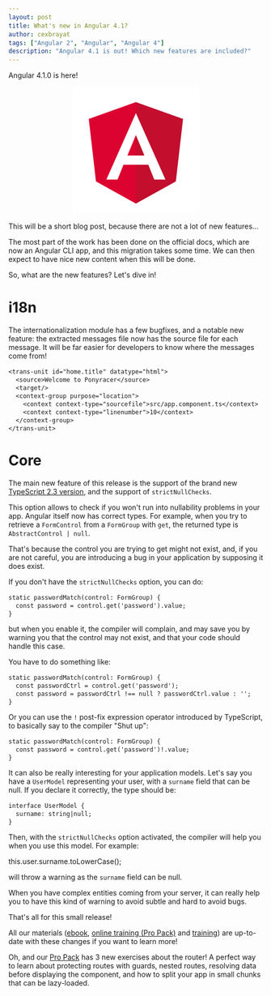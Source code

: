 ```yaml
---
layout: post
title: What's new in Angular 4.1?
author: cexbrayat
tags: ["Angular 2", "Angular", "Angular 4"]
description: "Angular 4.1 is out! Which new features are included?"
---
```


Angular 4.1.0 is here!

<p style="text-align: center;">
  <a href="https://github.com/angular/angular/blob/master/CHANGELOG.md#410-2017-04-26" title="Become a ninja with Angular">
    <img class="img-rounded img-responsive" style="max-width: 100%" src="/assets/images/angular.png" alt="Angular logo" />
  </a>
</p>

This will be a short blog post,
because there are not a lot of new features...

The most part of the work has been done on the official docs,
which are now an Angular CLI app,
and this migration takes some time.
We can then expect to have nice new content
when this will be done.

So, what are the new features? Let's dive in!

# i18n

The internationalization module has a few bugfixes,
and a notable new feature:
the extracted messages file now has the source file for each message.
It will be far easier for developers to know where the messages come from!

    <trans-unit id="home.title" datatype="html">
      <source>Welcome to Ponyracer</source>
      <target/>
      <context-group purpose="location">
        <context context-type="sourcefile">src/app.component.ts</context>
        <context context-type="linenumber">10</context>
      </context-group>
    </trans-unit>

# Core

The main new feature of this release is the support
of the brand new [TypeScript 2.3 version](https://blogs.msdn.microsoft.com/typescript/2017/04/27/announcing-typescript-2-3/),
and the support of `strictNullChecks`.

This option allows to check if you won't run into nullability problems in your app.
Angular itself now has correct types.
For example, when you try to retrieve a `FormControl` from a `FormGroup` with `get`,
the returned type is `AbstractControl | null`.

That's because the control you are trying to get
might not exist, and, if you are not careful,
you are introducing a bug in your application by supposing it does exist.

If you don't have the `strictNullChecks` option, you can do:

    static passwordMatch(control: FormGroup) {
      const password = control.get('password').value;
    }

but when you enable it, the compiler will complain,
and may save you by warning you that the control may not exist,
and that your code should handle this case.

You have to do something like:

    static passwordMatch(control: FormGroup) {
      const passwordCtrl = control.get('password');
      const password = passwordCtrl !== null ? passwordCtrl.value : '';
    }

Or you can use the `!` post-fix expression operator introduced by TypeScript,
to basically say to the compiler "Shut up":

    static passwordMatch(control: FormGroup) {
      const password = control.get('password')!.value;
    }

It can also be really interesting for your application models.
Let's say you have a `UserModel` representing your user,
with a `surname` field that can be null.
If you declare it correctly, the type should be:

    interface UserModel {
      surname: string|null;
    }

Then, with the `strictNullChecks` option activated,
the compiler will help you when you use this model.
For example:

   this.user.surname.toLowerCase();

will throw a warning as the `surname` field can be null.

When you have complex entities coming from your server,
it can really help you to have this kind of warning
to avoid subtle and hard to avoid bugs.

That's all for this small release!

All our materials ([ebook](https://books.ninja-squad.com/angular), [online training (Pro Pack)](https://angular-exercises.ninja-squad.com/) and [training](http://ninja-squad.com/training/angular)) are up-to-date with these changes if you want to learn more!

Oh, and our [Pro Pack](https://angular-exercises.ninja-squad.com/) has 3 new exercises about the router! A perfect way to learn about protecting routes with guards, nested routes, resolving data before displaying the component, and how to split your app in small chunks that can be lazy-loaded.
